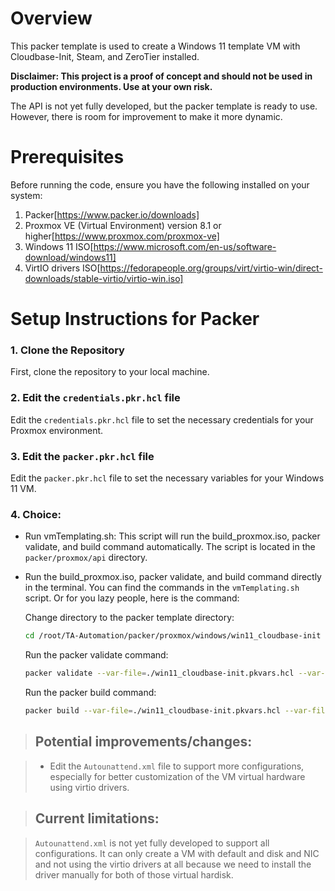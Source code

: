 # Overview

This packer template is used to create a Windows 11 template VM with Cloudbase-Init, Steam, and ZeroTier installed.

**Disclaimer: This project is a proof of concept and should not be used in production environments. Use at your own risk.**

The API is not yet fully developed, but the packer template is ready to use. However, there is room for improvement to make it more dynamic.

# Prerequisites

Before running the code, ensure you have the following installed on your system:

1. Packer[https://www.packer.io/downloads]
2. Proxmox VE (Virtual Environment) version 8.1 or higher[https://www.proxmox.com/proxmox-ve]
3. Windows 11 ISO[https://www.microsoft.com/en-us/software-download/windows11]
4. VirtIO drivers ISO[https://fedorapeople.org/groups/virt/virtio-win/direct-downloads/stable-virtio/virtio-win.iso]

# Setup Instructions for Packer

### 1. Clone the Repository

   First, clone the repository to your local machine.

### 2. Edit the `credentials.pkr.hcl` file

   Edit the `credentials.pkr.hcl` file to set the necessary credentials for your Proxmox environment.

### 3. Edit the `packer.pkr.hcl` file

   Edit the `packer.pkr.hcl` file to set the necessary variables for your Windows 11 VM.

### 4. Choice:

   - Run vmTemplating.sh: This script will run the build_proxmox.iso, packer validate, and build command automatically. The script is located in the `packer/proxmox/api` directory.
   - Run the build_proxmox.iso, packer validate, and build command directly in the terminal. You can find the commands in the `vmTemplating.sh` script. Or for you lazy people, here is the command:

     Change directory to the packer template directory:

     ```bash
     cd /root/TA-Automation/packer/proxmox/windows/win11_cloudbase-init
     ```

     Run the packer validate command:

     ```bash
     packer validate --var-file=./win11_cloudbase-init.pkvars.hcl --var-file=../scripts.pkvars.hcl --var-file=../../credentials.pkr.hcl .
     ```

     Run the packer build command:

     ```bash
     packer build --var-file=./win11_cloudbase-init.pkvars.hcl --var-file=../scripts.pkvars.hcl --var-file=../../credentials.pkr.hcl .
     ```

> ## Potential improvements/changes:

> - Edit the `Autounattend.xml` file to support more configurations, especially for better customization of the VM virtual hardware using virtio drivers.

> ## Current limitations:

> `Autounattend.xml` is not yet fully developed to support all configurations. It can only create a VM with default and disk and NIC and not using the virtio drivers at all because we need to install the driver manually for both of those virtual hardisk.